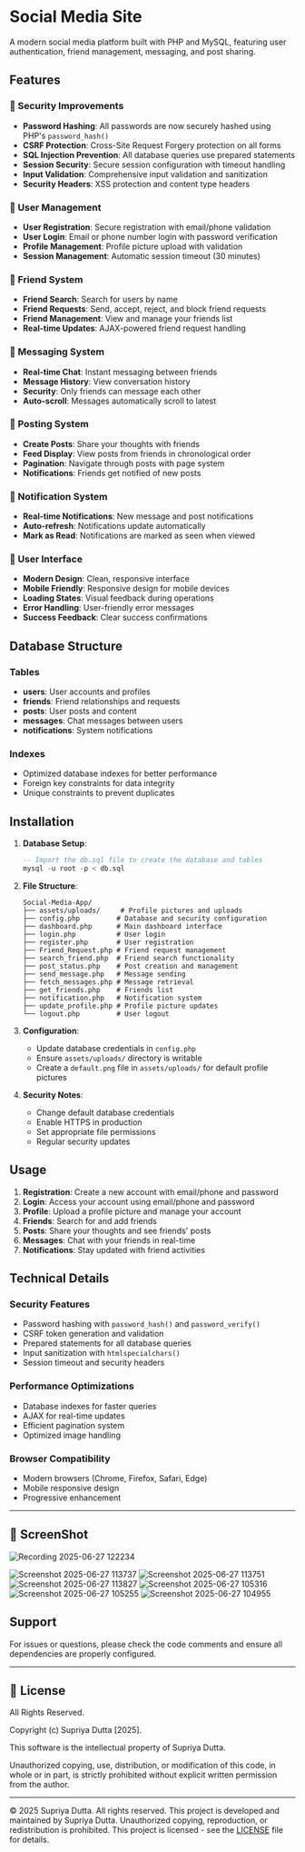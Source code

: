 # Social Media Site

A modern social media platform built with PHP and MySQL, featuring user authentication, friend management, messaging, and post sharing.

## Features

### 🔐 Security Improvements
- **Password Hashing**: All passwords are now securely hashed using PHP's `password_hash()`
- **CSRF Protection**: Cross-Site Request Forgery protection on all forms
- **SQL Injection Prevention**: All database queries use prepared statements
- **Session Security**: Secure session configuration with timeout handling
- **Input Validation**: Comprehensive input validation and sanitization
- **Security Headers**: XSS protection and content type headers

### 👥 User Management
- **User Registration**: Secure registration with email/phone validation
- **User Login**: Email or phone number login with password verification
- **Profile Management**: Profile picture upload with validation
- **Session Management**: Automatic session timeout (30 minutes)

### 👫 Friend System
- **Friend Search**: Search for users by name
- **Friend Requests**: Send, accept, reject, and block friend requests
- **Friend Management**: View and manage your friends list
- **Real-time Updates**: AJAX-powered friend request handling

### 💬 Messaging System
- **Real-time Chat**: Instant messaging between friends
- **Message History**: View conversation history
- **Security**: Only friends can message each other
- **Auto-scroll**: Messages automatically scroll to latest

### 📝 Posting System
- **Create Posts**: Share your thoughts with friends
- **Feed Display**: View posts from friends in chronological order
- **Pagination**: Navigate through posts with page system
- **Notifications**: Friends get notified of new posts

### 🔔 Notification System
- **Real-time Notifications**: New message and post notifications
- **Auto-refresh**: Notifications update automatically
- **Mark as Read**: Notifications are marked as seen when viewed

### 🎨 User Interface
- **Modern Design**: Clean, responsive interface
- **Mobile Friendly**: Responsive design for mobile devices
- **Loading States**: Visual feedback during operations
- **Error Handling**: User-friendly error messages
- **Success Feedback**: Clear success confirmations

## Database Structure

### Tables
- **users**: User accounts and profiles
- **friends**: Friend relationships and requests
- **posts**: User posts and content
- **messages**: Chat messages between users
- **notifications**: System notifications

### Indexes
- Optimized database indexes for better performance
- Foreign key constraints for data integrity
- Unique constraints to prevent duplicates

## Installation

1. **Database Setup**:
   ```sql
   -- Import the db.sql file to create the database and tables
   mysql -u root -p < db.sql
   ```

2. **File Structure**:
   ```
   Social-Media-App/
   ├── assets/uploads/     # Profile pictures and uploads
   ├── config.php         # Database and security configuration
   ├── dashboard.php      # Main dashboard interface
   ├── login.php          # User login
   ├── register.php       # User registration
   ├── Friend_Request.php # Friend request management
   ├── search_friend.php  # Friend search functionality
   ├── post_status.php    # Post creation and management
   ├── send_message.php   # Message sending
   ├── fetch_messages.php # Message retrieval
   ├── get_friends.php    # Friends list
   ├── notification.php   # Notification system
   ├── update_profile.php # Profile picture updates
   └── logout.php         # User logout
   ```

3. **Configuration**:
   - Update database credentials in `config.php`
   - Ensure `assets/uploads/` directory is writable
   - Create a `default.png` file in `assets/uploads/` for default profile pictures

4. **Security Notes**:
   - Change default database credentials
   - Enable HTTPS in production
   - Set appropriate file permissions
   - Regular security updates

## Usage

1. **Registration**: Create a new account with email/phone and password
2. **Login**: Access your account using email/phone and password
3. **Profile**: Upload a profile picture and manage your account
4. **Friends**: Search for and add friends
5. **Posts**: Share your thoughts and see friends' posts
6. **Messages**: Chat with your friends in real-time
7. **Notifications**: Stay updated with friend activities

## Technical Details

### Security Features
- Password hashing with `password_hash()` and `password_verify()`
- CSRF token generation and validation
- Prepared statements for all database queries
- Input sanitization with `htmlspecialchars()`
- Session timeout and security headers

### Performance Optimizations
- Database indexes for faster queries
- AJAX for real-time updates
- Efficient pagination system
- Optimized image handling

### Browser Compatibility
- Modern browsers (Chrome, Firefox, Safari, Edge)
- Mobile responsive design
- Progressive enhancement

---

## 📸 ScreenShot
![Recording 2025-06-27 122234](https://github.com/user-attachments/assets/5131e03f-b5eb-45e4-bcf4-7c7021558fe1)

![Screenshot 2025-06-27 113737](https://github.com/user-attachments/assets/d2940425-f60f-44d5-aecc-da137c5ab43a)
![Screenshot 2025-06-27 113751](https://github.com/user-attachments/assets/3f28fa7e-9dec-4de3-be3c-056e566ef840)
![Screenshot 2025-06-27 113827](https://github.com/user-attachments/assets/46089585-9330-4f60-959a-0ce0691c8047)
![Screenshot 2025-06-27 105316](https://github.com/user-attachments/assets/8a082493-7f95-435b-84aa-ced5ab2387c0)
![Screenshot 2025-06-27 105255](https://github.com/user-attachments/assets/2e820ce7-3394-411f-90d9-06523e2ed4ad)
![Screenshot 2025-06-27 104955](https://github.com/user-attachments/assets/534e9620-2569-4328-a0e9-c33a1b289c1e)


## Support

For issues or questions, please check the code comments and ensure all dependencies are properly configured. 

---

## 📄 License

All Rights Reserved.

Copyright (c) Supriya Dutta [2025].

This software is the intellectual property of Supriya Dutta.

Unauthorized copying, use, distribution, or modification of this code, in whole or in part, is strictly prohibited without explicit written permission from the author.

---
© 2025 Supriya Dutta. All rights reserved.
This project is developed and maintained by Supriya Dutta.
Unauthorized copying, reproduction, or redistribution is prohibited.
This project is licensed - see the [LICENSE](LICENSE) file for details.
